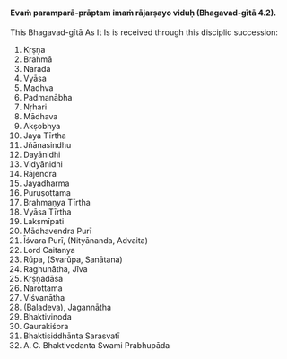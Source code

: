 #### Evaṁ paramparā-prāptam imaṁ rājarṣayo viduḥ (Bhagavad-gītā 4.2).

This Bhagavad-gītā As It Is is received through this disciplic succession:

1. Kṛṣṇa
1. Brahmā
1. Nārada
1. Vyāsa
1. Madhva
1. Padmanābha
1. Nṛhari
1. Mādhava
1. Akṣobhya
1. Jaya Tīrtha
1. Jñānasindhu
1. Dayānidhi
1. Vidyānidhi
1. Rājendra
1. Jayadharma
1. Puruṣottama
1. Brahmaṇya Tīrtha
1. Vyāsa Tīrtha
1. Lakṣmīpati
1. Mādhavendra Purī
1. Īśvara Purī, (Nityānanda, Advaita)
1. Lord Caitanya
1. Rūpa, (Svarūpa, Sanātana)
1. Raghunātha, Jīva
1. Kṛṣṇadāsa
1. Narottama
1. Viśvanātha
1. (Baladeva), Jagannātha
1. Bhaktivinoda
1. Gaurakiśora
1. Bhaktisiddhānta Sarasvatī
1. A. C. Bhaktivedanta Swami Prabhupāda